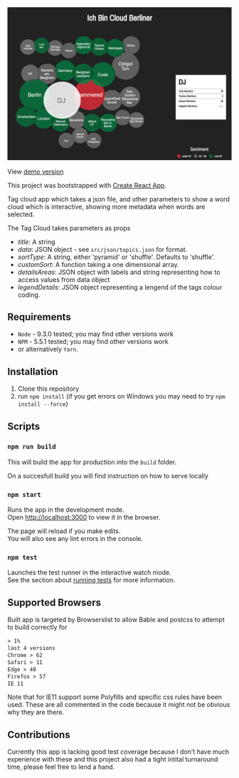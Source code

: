 ![screenshot of app](https://raw.githubusercontent.com/mattybalaam/ich-bin-cloud-berliner/master/app-screenshot.png)

View [demo version](https://mattybalaam.github.io/)

This project was bootstrapped with [Create React App](https://github.com/facebookincubator/create-react-app).

Tag cloud app which takes a json file, and other parameters to show a word cloud which is interactive, showing more metadata when words are selected.

The Tag Cloud takes parameters as props

- *title*: A string
- *data*: JSON object - see `src/json/topics.json` for format.
- *sortType*: A string, either 'pyramid' or 'shuffle'. Defaults to 'shuffle'.
- *customSort*: A function taking a one dimensional array.
- *detailsAreas*: JSON object with labels and string representing how to access values from data object
- *legendDetails*: JSON object representing a lengend of the tags colour coding. 

## Requirements
- `Node` - 9.3.0 tested; you may find other versions work
- `NPM` - 5.5.1 tested; you may find other versions work
- or alternatively `Yarn`.

## Installation
1. Clone this repository 
2. run `npm install` (if you get errors on Windows you may need to try `npm install --force`)

## Scripts

### `npm run build`

This will build the app for production into the `build` folder.

On a succesfull build you will find instruction on how to serve locally

### `npm start`

Runs the app in the development mode.<br>
Open [http://localhost:3000](http://localhost:3000) to view it in the browser.

The page will reload if you make edits.<br>
You will also see any lint errors in the console.

### `npm test`

Launches the test runner in the interactive watch mode.<br>
See the section about [running tests](#running-tests) for more information.

## Supported Browsers

Built app is targeted by Browserslist to allow Bable and postcss to attempt to build correctly for 

```
> 1%
last 4 versions
Chrome > 62
Safari > 11
Edge > 40
Firefox > 57
IE 11
```

Note that for IE11 support some Polyfills and specific css rules have been used. These are all commented in the code because it might not be obvious why they are there. 

## Contributions
Currently this app is lacking good test coverage because I don't have much experience with these and this project also had a tight intital turnaround time, please feel free to lend a hand. 
